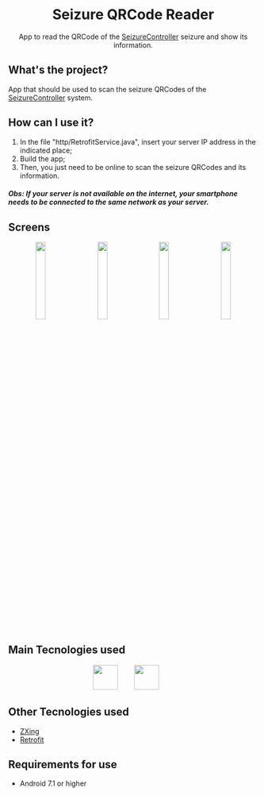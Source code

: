 <div align="center">
  <h1>Seizure QRCode Reader</h1>
  <p>App to read the QRCode of the <a href="https://www.github.com/erikgaborim/SeizureController" >SeizureController</a> seizure and show its information.</p>
</div>

## What's the project?
  
App that should be used to scan the seizure QRCodes of the <a href="https://www.github.com/erikgaborim/SeizureController" >SeizureController</a> system.

## How can I use it?
  
1. In the file "http/RetrofitService.java", insert your server IP address in the indicated place;
2. Build the app;
3. Then, you just need to be online to scan the seizure QRCodes and its information.
##### Obs: If your server is not available on the internet, your smartphone needs to be connected to the same network as your server.

## Screens

<div align="center">
	<img width=20% src="https://user-images.githubusercontent.com/66131453/175055207-bded8efe-e043-4825-9297-34e01b216be2.png">
		&nbsp;&nbsp;&nbsp;&nbsp;
	<img width=20% src="https://user-images.githubusercontent.com/66131453/175055353-d92daae4-644e-44b7-acad-0c01776cf047.png">
	&nbsp;&nbsp;&nbsp;&nbsp;
	<img width=20% src="https://user-images.githubusercontent.com/66131453/175055379-fad92747-8666-4674-ae89-078da18061b9.png">
  &nbsp;&nbsp;&nbsp;&nbsp;
	<img width=20% src="https://user-images.githubusercontent.com/66131453/175055410-45e6ce1b-2b9c-4a01-92e0-f469c4c8f079.png">
</div>

## Main Tecnologies used
  
<div align="center">
  <img height="50" src="https://cdn.jsdelivr.net/gh/devicons/devicon/icons/java/java-original.svg">
  &ensp;&nbsp;&emsp;
  <img height="50" src="https://cdn.jsdelivr.net/gh/devicons/devicon/icons/androidstudio/androidstudio-original.svg">
  &ensp;&nbsp;&emsp;
</div>

## Other Tecnologies used

- <a href="https://github.com/zxing/zxing">ZXing</a>
- <a href="https://square.github.io/retrofit/">Retrofit</a>

## Requirements for use

- Android 7.1 or higher
